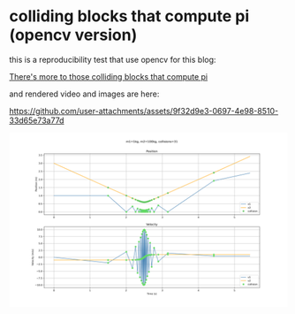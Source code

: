 # colliding blocks that compute pi (opencv version)

this is a reproducibility test that use opencv for this blog:

[There's more to those colliding blocks that compute pi](https://www.3blue1brown.com/lessons/colliding-blocks-v2)

and rendered video and images are here:

https://github.com/user-attachments/assets/9f32d9e3-0697-4e98-8510-33d65e73a77d

<img src="main.png" alt="output image" />
